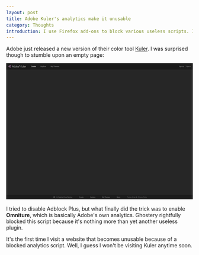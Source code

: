 ```yaml
---
layout: post
title: Adobe Kuler's analytics make it unusable
category: Thoughts
introduction: I use Firefox add-ons to block various useless scripts. It never prevented me from seamlessly browsing the web. Until now.
---
```


Adobe just released a new version of their color tool [Kuler](https://kuler.adobe.com). I was surprised though to stumble upon an empty page:

![Adobe Kuler's homepage](/images/adobe-kuler-unusable.png)

I tried to disable Adblock Plus, but what finally did the trick was to enable **Omniture**, which is basically Adobe's own analytics. Ghostery rightfully blocked this script because it's nothing more than yet another useless plugin.

It's the first time I visit a website that becomes unusable because of a blocked analytics script. Well, I guess I won't be visiting Kuler anytime soon.